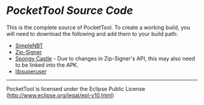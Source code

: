 *PocketTool Source Code*
=============================

This is the complete source of PocketTool.
To create a working build, you will need to download the following and add them to your build path:
 * [SimpleNBT](https://github.com/SpoutDev/SimpleNBT)
 * [Zip-Signer](http://code.google.com/p/zip-signer/)
 * [Spongy Castle](http://rtyley.github.com/spongycastle/) - Due to changes in Zip-Signer's API, this may also need to be linked into the APK.
 * [libsuperuser](https://github.com/Chainfire/libsuperuser)
 
 
-----------------------------
 
PocketTool is licensed under the Eclipse Public License (http://www.eclipse.org/legal/epl-v10.html)
 
 
 
